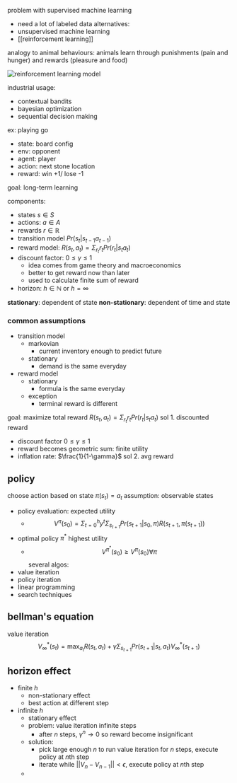 
problem with supervised machine learning
- need a lot of labeled data
alternatives:
- unsupervised machine learning
- [[reinforcement learning]]

analogy to animal behaviours: 
animals learn through punishments (pain and hunger) and rewards (pleasure and food)

![reinforcement learning model](https://www.researchgate.net/publication/333884677/figure/fig2/AS:771670948212736@1560992099587/Basic-reinforcement-learning-model-When-the-Agent-performs-an-action-the-state-of-the.png)

industrial usage:
- contextual bandits
- bayesian optimization
- sequential decision making

ex:
playing go
- state: board config
- env: opponent
- agent: player
- action: next stone location
- reward: win +1/ lose -1

goal: long-term learning

components:
- states $s \in S$
- actions: $a \in A$
- rewards $r \in \mathbb{R}$
- transition model $Pr(s_t | s_{t-1} a_{t-1})$
- reward model: $R(s_t, a_t)=\Sigma_{r_t}r_t Pr(r_t | s_t a_t)$ 
- discount factor: $0 \leq \gamma \leq 1$
	- idea comes from game theory and macroeconomics
	- better to get reward now than later
	- used to calculate finite sum of reward
- horizon: $h \in \mathbb{N}$ or $h=\infty$ 

**stationary**: dependent of state
**non-stationary**: dependent of time and state
### common assumptions
- transition model
	- markovian
		- current inventory enough to predict future
	- stationary
		- demand is the same everyday
- reward model
	- stationary
		- formula is the same everyday
	- exception
		- terminal reward is different

goal: maximize total reward $R(s_t, a_t)=\Sigma_{r_t}r_t Pr(r_t | s_t a_t)$
sol 1. discounted reward
- discount factor $0 \leq \gamma \leq 1$
- reward becomes geometric sum: finite utility
- inflation rate: $\frac{1}{1-\gamma}$ 
sol 2. avg reward


## policy
choose action based on state $\pi (s_t)=a_t$
assumption: observable states

- policy evaluation: expected utility
	- $$V^{\pi}(s_0) =\Sigma^h_{t=0}y^t\Sigma_{s_{t+1}}Pr(s_{t+1} | s_0, \pi)R(s_{t+1},\pi (s_{t+1}))$$
- optimal policy $\pi^*$ highest utility
	- $$V^{\pi^*}(s_0) \geq V^{\pi}(s_0) \forall \pi$$
several algos:
- value iteration
- policy iteration
- linear programming
- search techniques

## bellman's equation
value iteration
$$V_{\infty}^*(s_t)=\max_{a_t}R(s_t, a_t)+\gamma \Sigma_{s_{t+1}}Pr(s_{t+1}|s_t,a_t)V_{\infty}^*(s_{t+1})$$

## horizon effect
- finite $h$
	- non-stationary effect
	- best action at different step
- infinite $h$
	- stationary effect
	- problem: value iteration infinite steps
		- after $n$ steps, $\gamma^n \to 0$ so reward become insignificant
	- solution:
		- pick large enough $n$ to run value iteration for $n$ steps, execute policy at $n$th step
		- iterate while $|| V_n - V_{n-1}|| < \epsilon$, execute policy at $n$th step
	- 